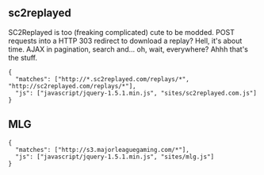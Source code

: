 sc2replayed
------------

SC2Replayed is too (freaking complicated) cute to be modded.
POST requests into a HTTP 303 redirect to download a replay? Hell, it's about time.
AJAX in pagination, search and... oh, wait, everywhere? Ahhh that's the stuff.

```
{
  "matches": ["http://*.sc2replayed.com/replays/*", "http://sc2replayed.com/replays/*"],
  "js": ["javascript/jquery-1.5.1.min.js", "sites/sc2replayed.com.js"]
}
```


MLG
----

```
{
  "matches": ["http://s3.majorleaguegaming.com/*"],
  "js": ["javascript/jquery-1.5.1.min.js", "sites/mlg.js"]
}
```
